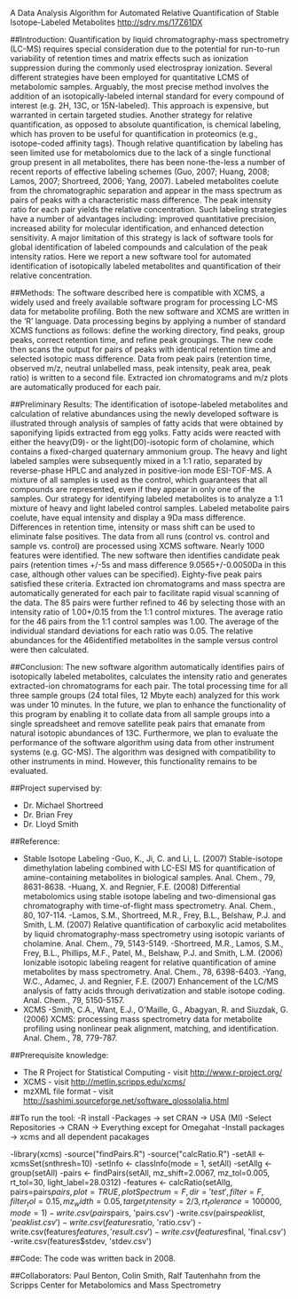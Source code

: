 A Data Analysis Algorithm for Automated Relative Quantification of Stable Isotope-Labeled Metabolites
http://sdrv.ms/17Z61DX


##Introduction:
Quantification by liquid chromatography-mass spectrometry (LC-MS) requires special consideration due to the potential for run-to-run variability of retention times and matrix effects such as ionization suppression during the commonly used electrospray ionization. Several different strategies have been employed for quantitative LCMS of metabolomic samples. Arguably, the most precise method involves the addition of an isotopically-labeled internal standard for every compound of interest (e.g. 2H, 13C, or 15N-labeled). This approach is expensive, but warranted in certain targeted studies. Another strategy for relative quantification, as opposed to absolute quantification, is chemical labeling, which has proven to be useful for quantification in proteomics (e.g., isotope-coded affinity tags). Though relative quantification by labeling has seen limited use for metabolomics due to the lack of a single functional group present in all metabolites, there has been none-the-less a number of recent reports of effective labeling schemes (Guo, 2007; Huang, 2008; Lamos, 2007; Shortreed, 2006; Yang, 2007). Labeled metabolites coelute from the chromatographic separation and appear in the mass spectrum as pairs of peaks with a characteristic mass difference. The peak intensity ratio for each pair yields the relative concentration. Such labeling strategies have a number of advantages including: improved quantitative precision, increased ability for molecular identification, and enhanced detection sensitivity. A major limitation of this strategy is lack of software tools for global identification of labeled compounds and calculation of the peak intensity ratios. Here we report a new software tool for automated identification of isotopically labeled metabolites and quantification of their relative concentration.

##Methods:
The software described here is compatible with XCMS, a widely used and freely available software program for processing LC-MS data for metabolite profiling. Both the new software and XCMS are written in the ‘R’ language. Data processing begins by applying a number of standard XCMS functions as follows: define the working directory, find peaks, group peaks, correct retention time, and refine peak groupings. The new code then scans the output for pairs of peaks with identical retention time and selected isotopic mass difference. Data from peak pairs (retention time, observed m/z, neutral unlabelled mass, peak intensity, peak area, peak ratio) is written to a second file. Extracted ion chromatograms and m/z plots are automatically produced for each pair.

##Preliminary Results:
The identification of isotope-labeled metabolites and calculation of relative abundances using the newly developed software is illustrated through analysis of samples of fatty acids that were obtained by saponifying lipids extracted from egg yolks. Fatty acids were reacted with either the heavy(D9)- or the light(D0)-isotopic form of cholamine, which contains a fixed-charged quaternary ammonium group. The heavy and light labeled samples were subsequently mixed in a 1:1 ratio, separated by reverse-phase HPLC and analyzed in positive-ion mode ESI-TOF-MS. A mixture of all samples is used as the control, which guarantees that all compounds are represented, even if they appear in only one of the samples. Our strategy for identifying labeled metabolites is to analyze a 1:1 mixture of heavy and light labeled control samples. Labeled metabolite pairs coelute, have equal intensity and display a 9Da mass difference. Differences in retention time, intensity or mass shift can be used to eliminate false positives. The data from all runs (control vs. control and sample vs. control) are processed using XCMS software. Nearly 1000 features were identified. The new software then identifies candidate peak pairs (retention times +/-5s and mass difference 9.0565+/-0.0050Da in this case, although other values can be specified). Eighty-five peak pairs satisfied these criteria. Extracted ion chromatograms and mass spectra are automatically generated for each pair to facilitate rapid visual scanning of the data. The 85 pairs were further refined to 46 by selecting those with an intensity ratio of 1.00+/0.15 from the 1:1 control mixtures. The average ratio for the 46 pairs from the 1:1 control samples was 1.00. The average of the individual standard deviations for each ratio was 0.05. The relative abundances for the 46identified metabolites in the sample versus control were then calculated.

##Conclusion:
The new software algorithm automatically identifies pairs of isotopically labeled metabolites, calculates the intensity ratio and generates extracted-ion chromatograms for each pair. The total processing time for all three sample groups (24 total files, 12 Mbyte each) analyzed for this work was under 10 minutes. In the future, we plan to enhance the functionality of this program by enabling it to collate data from all sample groups into a single spreadsheet and remove satellite peak pairs that emanate from natural isotopic abundances of 13C. Furthermore, we plan to evaluate the performance of the software algorithm using data from other instrument systems (e.g. GC-MS). The algorithm was designed with compatibility to other instruments in mind. However, this functionality remains to be evaluated.


##Project supervised by:
- Dr. Michael Shortreed
- Dr. Brian Frey
- Dr. Lloyd Smith


##Reference:
- Stable Isotope Labeling
-Guo, K., Ji, C. and Li, L. (2007) Stable-isotope dimethylation labeling combined with LC-ESI MS for quantification of amine-containing metabolites in biological samples. Anal. Chem., 79, 8631-8638.
-Huang, X. and Regnier, F.E. (2008) Differential metabolomics using stable isotope labeling and two-dimensional gas chromatography with time-of-flight mass spectrometry. Anal. Chem., 80, 107-114.
-Lamos, S.M., Shortreed, M.R., Frey, B.L., Belshaw, P.J. and Smith, L.M. (2007) Relative quantification of carboxylic acid metabolites by liquid chromatography-mass spectrometry using isotopic variants of cholamine. Anal. Chem., 79, 5143-5149.
-Shortreed, M.R., Lamos, S.M., Frey, B.L., Phillips, M.F., Patel, M., Belshaw, P.J. and Smith, L.M. (2006) Ionizable isotopic labeling reagent for relative quantification of amine metabolites by mass spectrometry. Anal. Chem., 78, 6398-6403.
-Yang, W.C., Adamec, J. and Regnier, F.E. (2007) Enhancement of the LC/MS analysis of fatty acids through derivatization and stable isotope coding. Anal. Chem., 79, 5150-5157.
- XCMS
-Smith, C.A., Want, E.J., O'Maille, G., Abagyan, R. and Siuzdak, G. (2006) XCMS: processing mass spectrometry data for metabolite profiling using nonlinear peak alignment, matching, and identification. Anal. Chem., 78, 779-787.


##Prerequisite knowledge:
- The R Project for Statistical Computing - visit http://www.r-project.org/
- XCMS - visit http://metlin.scripps.edu/xcms/
- mzXML file format - visit http://sashimi.sourceforge.net/software_glossolalia.html


##To run the tool:
-R install
-Packages -> set CRAN -> USA (MI)
-Select Repositories -> CRAN -> Everything except for Omegahat
-Install packages -> xcms and all dependent pacakages

-library(xcms)
-source("findPairs.R")
-source("calcRatio.R")
-setAll     <- xcmsSet(snthresh=10)
-setInfo    <- classInfo(mode = 1, setAll)
-setAllg    <- group(setAll)
-pairs      <- findPairs(setAll, mz_shift=2.0067, mz_tol=0.005, rt_tol=30, light_label=28.0312)
-features   <- calcRatio(setAllg, pairs=pairs$pairs, plot=TRUE, plotSpectrum=F, dir='test',
                        filter=F, filter_tol=0.15, mz_width=0.05, target_intensity=2/3, rt_tolerance=100000, mode = 1)
-write.csv(pairs$pairs,       'pairs.csv')
-write.csv(pairs$peaklist,    'peaklist.csv')
-write.csv(features$ratio,    'ratio.csv')
-write.csv(features$features, 'result.csv')
-write.csv(features$final,    'final.csv')
-write.csv(features$stdev,    'stdev.csv')


##Code:
The code was written back in 2008.


##Collaborators:
Paul Benton, Colin Smith, Ralf Tautenhahn from the Scripps Center for Metabolomics and Mass Spectrometry
